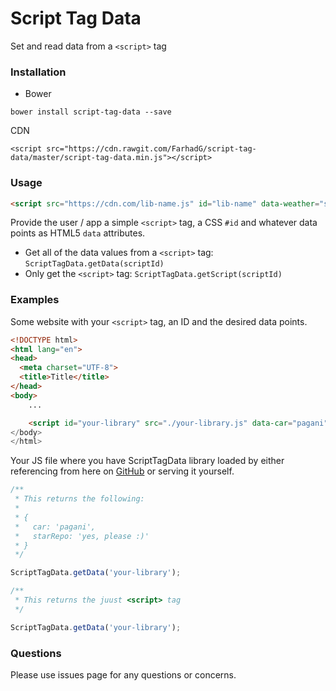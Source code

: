 Script Tag Data
===============

Set and read data from a `<script>` tag

### Installation

- Bower
```shell
bower install script-tag-data --save
```

CDN
```
<script src="https://cdn.rawgit.com/FarhadG/script-tag-data/master/script-tag-data.min.js"></script>
```

### Usage

```html
<script src="https://cdn.com/lib-name.js" id="lib-name" data-weather="sunny" data... /></script>
```

Provide the user / app a simple `<script>` tag, a CSS `#id` and whatever data points as HTML5 `data` attributes.

- Get all of the data values from a `<script>` tag: `ScriptTagData.getData(scriptId)`
- Only get the `<script>` tag: `ScriptTagData.getScript(scriptId)`

### Examples

Some website with your `<script>` tag, an ID and the desired data points.
```html
<!DOCTYPE html>
<html lang="en">
<head>
  <meta charset="UTF-8">
  <title>Title</title>
</head>
<body>
    ...

    <script id="your-library" src="./your-library.js" data-car="pagani" data-star-repo="yes, please :)">
</body>
</html>
```

Your JS file where you have ScriptTagData library loaded by either referencing from here on <a href="https://cdn.rawgit.com/FarhadG/script-tag-data/master/script-tag-data.min.js" target="_blank">GitHub</a> or serving it yourself.
```javascript
/**
 * This returns the following:
 *
 * {
 *   car: 'pagani',
 *   starRepo: 'yes, please :)'
 * }
 */

ScriptTagData.getData('your-library');

/**
 * This returns the juust <script> tag
 */

ScriptTagData.getData('your-library');
```

### Questions

Please use issues page for any questions or concerns.
